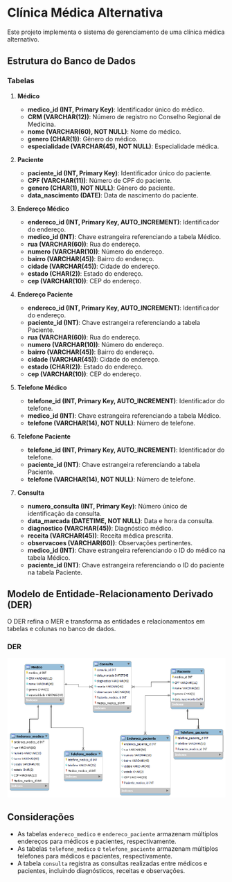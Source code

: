 # Clínica Médica Alternativa
Este projeto implementa o sistema de gerenciamento de uma clínica médica alternativo.

## Estrutura do Banco de Dados

### Tabelas

1. **Médico**
    - **medico_id (INT, Primary Key)**: Identificador único do médico.
    - **CRM (VARCHAR(12))**: Número de registro no Conselho Regional de Medicina.
    - **nome (VARCHAR(60), NOT NULL)**: Nome do médico.
    - **genero (CHAR(1))**: Gênero do médico.
    - **especialidade (VARCHAR(45), NOT NULL)**: Especialidade médica.

2. **Paciente**
    - **paciente_id (INT, Primary Key)**: Identificador único do paciente.
    - **CPF (VARCHAR(11))**: Número de CPF do paciente.
    - **genero (CHAR(1), NOT NULL)**: Gênero do paciente.
    - **data_nascimento (DATE)**: Data de nascimento do paciente.

3. **Endereço Médico**
    - **endereco_id (INT, Primary Key, AUTO_INCREMENT)**: Identificador do endereço.
    - **medico_id (INT)**: Chave estrangeira referenciando a tabela Médico.
    - **rua (VARCHAR(60))**: Rua do endereço.
    - **numero (VARCHAR(10))**: Número do endereço.
    - **bairro (VARCHAR(45))**: Bairro do endereço.
    - **cidade (VARCHAR(45))**: Cidade do endereço.
    - **estado (CHAR(2))**: Estado do endereço.
    - **cep (VARCHAR(10))**: CEP do endereço.

4. **Endereço Paciente**
    - **endereco_id (INT, Primary Key, AUTO_INCREMENT)**: Identificador do endereço.
    - **paciente_id (INT)**: Chave estrangeira referenciando a tabela Paciente.
    - **rua (VARCHAR(60))**: Rua do endereço.
    - **numero (VARCHAR(10))**: Número do endereço.
    - **bairro (VARCHAR(45))**: Bairro do endereço.
    - **cidade (VARCHAR(45))**: Cidade do endereço.
    - **estado (CHAR(2))**: Estado do endereço.
    - **cep (VARCHAR(10))**: CEP do endereço.

5. **Telefone Médico**
    - **telefone_id (INT, Primary Key, AUTO_INCREMENT)**: Identificador do telefone.
    - **medico_id (INT)**: Chave estrangeira referenciando a tabela Médico.
    - **telefone (VARCHAR(14), NOT NULL)**: Número de telefone.

6. **Telefone Paciente**
    - **telefone_id (INT, Primary Key, AUTO_INCREMENT)**: Identificador do telefone.
    - **paciente_id (INT)**: Chave estrangeira referenciando a tabela Paciente.
    - **telefone (VARCHAR(14), NOT NULL)**: Número de telefone.

7. **Consulta**
    - **numero_consulta (INT, Primary Key)**: Número único de identificação da consulta.
    - **data_marcada (DATETIME, NOT NULL)**: Data e hora da consulta.
    - **diagnostico (VARCHAR(45))**: Diagnóstico médico.
    - **receita (VARCHAR(45))**: Receita médica prescrita.
    - **observacoes (VARCHAR(60))**: Observações pertinentes.
    - **medico_id (INT)**: Chave estrangeira referenciando o ID do médico na tabela Médico.
    - **paciente_id (INT)**: Chave estrangeira referenciando o ID do paciente na tabela Paciente.

## Modelo de Entidade-Relacionamento Derivado (DER)

O DER refina o MER e transforma as entidades e relacionamentos em tabelas e colunas no banco de dados.

### DER

![DER](https://github.com/Eduardo-J-S/FAP-SOFTEX/blob/main/Database/aulas/atividade05/versao_alternativa/modelo_logico_clinica_medica_alternativo.png)

## Considerações
- As tabelas `endereco_medico` e `endereco_paciente` armazenam múltiplos endereços para médicos e pacientes, respectivamente.
- As tabelas `telefone_medico` e `telefone_paciente` armazenam múltiplos telefones para médicos e pacientes, respectivamente.
- A tabela `consulta` registra as consultas realizadas entre médicos e pacientes, incluindo diagnósticos, receitas e observações.